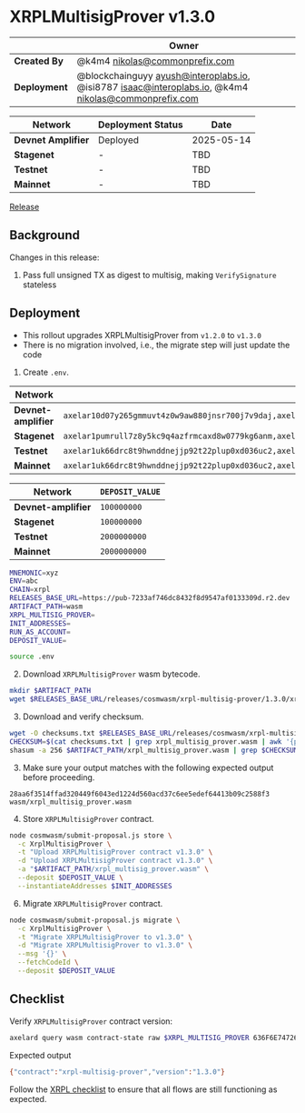 # XRPLMultisigProver v1.3.0

|                | **Owner**                                                                                                  |
|----------------|------------------------------------------------------------------------------------------------------------|
| **Created By** | @k4m4 <nikolas@commonprefix.com>                                                                           |
| **Deployment** | @blockchainguyy <ayush@interoplabs.io>, @isi8787 <isaac@interoplabs.io>, @k4m4 <nikolas@commonprefix.com> |

| **Network**          | **Deployment Status** | **Date**   |
|----------------------|-----------------------|------------|
| **Devnet Amplifier** | Deployed              | 2025-05-14 |
| **Stagenet**         | -                     | TBD        |
| **Testnet**          | -                     | TBD        |
| **Mainnet**          | -                     | TBD        |

[Release](https://github.com/commonprefix/axelar-amplifier/releases/tag/xrpl-multisig-prover-v1.3.0)

## Background

Changes in this release:

1. Pass full unsigned TX as digest to multisig, making `VerifySignature` stateless

## Deployment

- This rollout upgrades XRPLMultisigProver from `v1.2.0` to `v1.3.0`
- There is no migration involved, i.e., the migrate step will just update the code

1. Create `.env`.

| Network              | `INIT_ADDRESSES`                                                                                                                            | `RUN_AS_ACCOUNT`                                |
| -------------------- | ------------------------------------------------------------------------------------------------------------------------------------------- | ----------------------------------------------- |
| **Devnet-amplifier** | `axelar10d07y265gmmuvt4z0w9aw880jnsr700j7v9daj,axelar1zlr7e5qf3sz7yf890rkh9tcnu87234k6k7ytd9`                                               | `axelar10d07y265gmmuvt4z0w9aw880jnsr700j7v9daj` |
| **Stagenet**         | `axelar1pumrull7z8y5kc9q4azfrmcaxd8w0779kg6anm,axelar10d07y265gmmuvt4z0w9aw880jnsr700j7v9daj,axelar12qvsvse32cjyw60ztysd3v655aj5urqeup82ky` | `axelar10d07y265gmmuvt4z0w9aw880jnsr700j7v9daj` |
| **Testnet**          | `axelar1uk66drc8t9hwnddnejjp92t22plup0xd036uc2,axelar10d07y265gmmuvt4z0w9aw880jnsr700j7v9daj,axelar12f2qn005d4vl03ssjq07quz6cja72w5ukuchv7` | `axelar10d07y265gmmuvt4z0w9aw880jnsr700j7v9daj` |
| **Mainnet**          | `axelar1uk66drc8t9hwnddnejjp92t22plup0xd036uc2,axelar10d07y265gmmuvt4z0w9aw880jnsr700j7v9daj,axelar1nctnr9x0qexemeld5w7w752rmqdsqqv92dw9am` | `axelar10d07y265gmmuvt4z0w9aw880jnsr700j7v9daj` |

| Network              | `DEPOSIT_VALUE` |
| -------------------- | --------------- |
| **Devnet-amplifier** | `100000000`     |
| **Stagenet**         | `100000000`     |
| **Testnet**          | `2000000000`    |
| **Mainnet**          | `2000000000`    |

```bash
MNEMONIC=xyz
ENV=abc
CHAIN=xrpl
RELEASES_BASE_URL=https://pub-7233af746dc8432f8d9547af0133309d.r2.dev
ARTIFACT_PATH=wasm
XRPL_MULTISIG_PROVER=
INIT_ADDRESSES=
RUN_AS_ACCOUNT=
DEPOSIT_VALUE=
```

```bash
source .env
```

2. Download `XRPLMultisigProver` wasm bytecode.

```bash
mkdir $ARTIFACT_PATH
wget $RELEASES_BASE_URL/releases/cosmwasm/xrpl-multisig-prover/1.3.0/xrpl_multisig_prover.wasm --directory-prefix=$ARTIFACT_PATH
```

3. Download and verify checksum.

```bash
wget -O checksums.txt $RELEASES_BASE_URL/releases/cosmwasm/xrpl-multisig-prover/1.3.0/checksums.txt
CHECKSUM=$(cat checksums.txt | grep xrpl_multisig_prover.wasm | awk '{print $1}')
shasum -a 256 $ARTIFACT_PATH/xrpl_multisig_prover.wasm | grep $CHECKSUM
```

3. Make sure your output matches with the following expected output before proceeding.

```
28aa6f3514ffad320449f6043ed1224d560acd37c6ee5edef64413b09c2588f3  wasm/xrpl_multisig_prover.wasm
```

4. Store `XRPLMultisigProver` contract.

```bash
node cosmwasm/submit-proposal.js store \
  -c XrplMultisigProver \
  -t "Upload XRPLMultisigProver contract v1.3.0" \
  -d "Upload XRPLMultisigProver contract v1.3.0" \
  -a "$ARTIFACT_PATH/xrpl_multisig_prover.wasm" \
  --deposit $DEPOSIT_VALUE \
  --instantiateAddresses $INIT_ADDRESSES
```

6. Migrate `XRPLMultisigProver` contract.

```bash
node cosmwasm/submit-proposal.js migrate \
  -c XrplMultisigProver \
  -t "Migrate XRPLMultisigProver to v1.3.0" \
  -d "Migrate XRPLMultisigProver to v1.3.0" \
  --msg '{}' \
  --fetchCodeId \
  --deposit $DEPOSIT_VALUE
```

## Checklist

Verify `XRPLMultisigProver` contract version:

```bash
axelard query wasm contract-state raw $XRPL_MULTISIG_PROVER 636F6E74726163745F696E666F -o json | jq -r '.data' | base64 -d
```

Expected output

```bash
{"contract":"xrpl-multisig-prover","version":"1.3.0"}
```

Follow the [XRPL checklist](../xrpl/2025-02-v1.0.0.md) to ensure that all flows are still functioning as expected.
